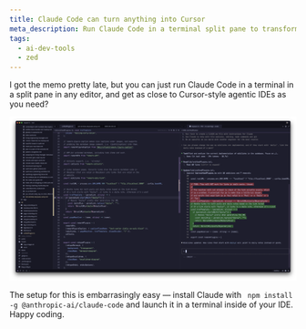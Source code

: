 ```yaml
---
title: Claude Code can turn anything into Cursor
meta_description: Run Claude Code in a terminal split pane to transform any editor into a Cursor-style agentic IDE with just npm install -g @anthropic-ai/claude-code
tags:
  - ai-dev-tools
  - zed
---
```


I got the memo pretty late, but you can just run Claude Code in a terminal in a split pane in any editor, and get as close to Cursor-style agentic IDEs as you need?

![Zed with Claude in a vertical terminal pane](2025-04-20/zed-with-claude.png)

The setup for this is embarrasingly easy — install Claude with ` npm install -g @anthropic-ai/claude-code` and launch it in a terminal inside of your IDE. Happy coding.
